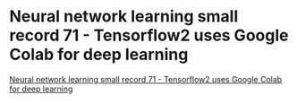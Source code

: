 # Neural network learning small record 71 - Tensorflow2 uses Google Colab for deep learning
[Neural network learning small record 71 - Tensorflow2 uses Google Colab for deep learning](https://aiwithcloud.com/2022/09/19/neural_network_learning_small_record_71___tensorflow2_uses_google_colab_for_deep_learning/)